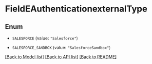 # FieldEAuthenticationexternalType

## Enum


* `SALESFORCE` (value: `"Salesforce"`)

* `SALESFORCE_SANDBOX` (value: `"SalesforceSandbox"`)


[[Back to Model list]](../README.md#documentation-for-models) [[Back to API list]](../README.md#documentation-for-api-endpoints) [[Back to README]](../README.md)


